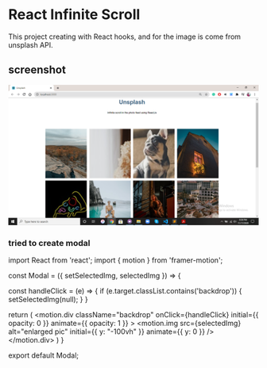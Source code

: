 # React Infinite Scroll 
This project creating with React hooks, and for the image is come from unsplash API.

## screenshot
![React Infinite Scroll](./Infinitescrool.png)

### tried to create modal 
import React from 'react';
import { motion } from 'framer-motion';

const Modal = ({ setSelectedImg, selectedImg }) => {

  const handleClick = (e) => {
    if (e.target.classList.contains('backdrop')) {
      setSelectedImg(null);
    }
  }

  return (
    <motion.div className="backdrop" onClick={handleClick}
      initial={{ opacity: 0 }}
      animate={{ opacity: 1 }}
    >
      <motion.img src={selectedImg} alt="enlarged pic" 
        initial={{ y: "-100vh" }}
        animate={{ y: 0 }}
      />
    </motion.div>
  )
}

export default Modal;

